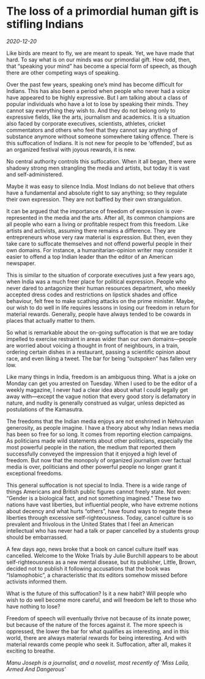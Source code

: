 # The loss of a primordial human gift is stifling Indians

*2020-12-20*

Like birds are meant to fly, we are meant to speak. Yet, we have made
that hard. To say what is on our minds was our primordial gift. How odd,
then, that “speaking your mind” has become a special form of speech, as
though there are other competing ways of speaking.

Over the past few years, speaking one’s mind has become difficult for
Indians. This has also been a period when people who never had a voice
have appeared to be highly expressive. But I am talking about a class of
popular individuals who have a lot to lose by speaking their minds. They
cannot say everything they wish to. And they do not belong only to
expressive fields, like the arts, journalism and academics. It is a
situation also faced by corporate executives, scientists, athletes,
cricket commentators and others who feel that they cannot say anything
of substance anymore without someone somewhere taking offence. There is
this suffocation of Indians. It is not new for people to be ‘offended’,
but as an organized festival with joyous rewards, it is new.

No central authority controls this suffocation. When it all began, there
were shadowy strong men strangling the media and artists, but today it
is vast and self-administered.

Maybe it was easy to silence India. Most Indians do not believe that
others have a fundamental and absolute right to say anything; so they
regulate their own expression. They are not baffled by their own
strangulation.

It can be argued that the importance of freedom of expression is
over-represented in the media and the arts. After all, its common
champions are all people who earn a living or profitable respect from
this freedom. Like artists and activists, assuming there remains a
difference. They are entrepreneurs whose very raw material is
expression. But then, even they take care to suffocate themselves and
not offend powerful people in their own domains. For instance, a
humanitarian-opinion writer may consider it easier to offend a top
Indian leader than the editor of an American newspaper.

This is similar to the situation of corporate executives just a few
years ago, when India was a much freer place for political expression.
People who never dared to antagonize their human resources department,
who meekly accepted dress codes and restrictions on lipstick shades and
office behaviour, felt free to make scathing attacks on the prime
minister. Maybe, our wish to do well in life requires lessons in losing
our freedom in return for material rewards. Generally, people have
always tended to be cowards in places that actually matter to them.

So what is remarkable about the on-going suffocation is that we are
today impelled to exercise restraint in areas wider than our own
domains—people are worried about voicing a thought in front of
neighbours, in a train, ordering certain dishes in a restaurant, passing
a scientific opinion about race, and even liking a tweet. The bar for
being “outspoken” has fallen very low.

Like many things in India, freedom is an ambiguous thing. What is a joke
on Monday can get you arrested on Tuesday. When I used to be the editor
of a weekly magazine, I never had a clear idea about what I could
legally get away with—except the vague notion that every good story is
defamatory in nature, and nudity is generally construed as vulgar,
unless depicted as postulations of the Kamasutra.

The freedoms that the Indian media enjoys are not enshrined in Nehruvian
generosity, as people imagine. I have a theory about why Indian news
media has been so free for so long. It comes from reporting election
campaigns. As politicians made wild statements about other politicians,
especially the most powerful people in the nation, the medium that
reported them successfully conveyed the impression that it enjoyed a
high level of freedom. But now that the monopoly of organized journalism
over factual media is over, politicians and other powerful people no
longer grant it exceptional freedoms.

This general suffocation is not special to India. There is a wide range
of things Americans and British public figures cannot freely state. Not
even: “Gender is a biological fact, and not something imagined.” These
two nations have vast liberties, but influential people, who have
extreme notions about decency and what hurts “others”, have found ways
to negate these liberties through excessive self-righteousness. Today,
cancel culture is so prevalent and frivolous in the United States that I
feel an American intellectual who has never had a talk or paper
cancelled by a students group should be embarrassed.

A few days ago, news broke that a book on cancel culture itself was
cancelled. Welcome to the Woke Trials by Julie Burchill appears to be
about self-righteousness as a new mental disease, but its publisher,
Little, Brown, decided not to publish it following accusations that the
book was “Islamophobic”, a characteristic that its editors somehow
missed before activists informed them.

What is the future of this suffocation? Is it a new habit? Will people
who wish to do well become more careful, and will freedom be left to
those who have nothing to lose?

Freedom of speech will eventually thrive not because of its innate
power, but because of the nature of the forces against it. The more
speech is oppressed, the lower the bar for what qualifies as
interesting, and in this world, there are always material rewards for
being interesting. And with material rewards come people who seek it.
Suffocation, after all, makes it exciting to breathe.

*Manu Joseph is a journalist, and a novelist, most recently of ‘Miss
Laila, Armed And Dangerous’*
